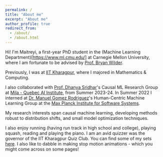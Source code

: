 ```yaml
---
permalink: /
title: "About me"
excerpt: "About me"
author_profile: true
redirect_from: 
  - /about/
  - /about.html
---
```


<!-- This is the front page of a website that is powered by the [academicpages template](https://github.com/academicpages/academicpages.github.io) and hosted on GitHub pages. [GitHub pages](https://pages.github.com) is a free service in which websites are built and hosted from code and data stored in a GitHub repository, automatically updating when a new commit is made to the respository. This template was forked from the [Minimal Mistakes Jekyll Theme](https://mmistakes.github.io/minimal-mistakes/) created by Michael Rose, and then extended to support the kinds of content that academics have: publications, talks, teaching, a portfolio, blog posts, and a dynamically-generated CV. You can fork [this repository](https://github.com/academicpages/academicpages.github.io) right now, modify the configuration and markdown files, add your own PDFs and other content, and have your own site for free, with no ads! An older version of this template powers my own personal website at [stuartgeiger.com](http://stuartgeiger.com), which uses [this Github repository](https://github.com/staeiou/staeiou.github.io). -->
<!-- 
About me. -->
<!-- ====== -->
Hi! I'm Maitreyi, a first-year PhD student in the (Machine Learning Department)[https://www.ml.cmu.edu/] at Carnegie Mellon University, where I am fortunate to be advised by [Prof. Bryan Wilder](https://bryanwilder.github.io/). 

Previously, I was at [IIT Kharagpur](https://www.iitkgp.ac.in/), where I majored in Mathematics & Computing. 

I also collaborated with [Prof. Dhanya Sridhar](https://www.dsridhar.com/)'s Causal ML Research Group at [Mila - Quebec AI Institute](https://mila.quebec/en/), from Summer 2023-24. 
In Summer 2022 I interned at [Dr. Manuel Gomez Rodriguez](https://people.mpi-sws.org/~manuelgr/)'s Human-Centric Machine Learning Group at the [Max Planck Institute for Software Systems](https://www.mpi-sws.org/).

My research interests span causal machine learning, developing methods robust to distribution shifts, and small model optimization techniques.

I also enjoy running (having run track in high school and college), playing squash, reading and playing the piano. I am an avid quizzer was the governor of the IIT Kharagpur Quiz Club. You can find some of my sets [here](https://sites.google.com/view/maitreyiswaroop/quizzing). I also like to dabble in making stop motion animations - which you might come across on some pages!

